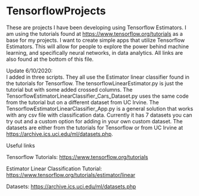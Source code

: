 # TensorflowProjects

These are projects I have been developing using Tensorflow Estimators. I am using the tutorials found at https://www.tensorflow.org/tutorials
as a base for my projects. I want to create simple apps that utilize Tensorflow Estimators. This will allow for people to explore the power
behind machine learning, and specifically neural networks, in data analytics. All links are also found at the bottom of this file.

Update 6/10/2020: <br /> I added in three scripts. They all use the Estimator linear classifier found in the tutorials for Tensorflow. The tensorflowLinearEstimator.py
is just the tutorial but with some added crossed columns. The TensorflowEstimatorLinearClassifier_Cars_Dataset.py uses the same code from the
tutorial but on a different dataset from UC Irvine. The TensorflowEstimatorLinearClassifier_App.py is a general solution that works with any 
csv file with classification data. Currently it has 7 datasets you can try out and a custom option for adding in your own custom dataset. The
datasets are either from the tutorials for Tensorflow or from UC Irvine at https://archive.ics.uci.edu/ml/datasets.php.

Useful links

Tensorflow Tutorials:
https://www.tensorflow.org/tutorials

Estimator Linear Classification Tutorial:
https://www.tensorflow.org/tutorials/estimator/linear

Datasets:
https://archive.ics.uci.edu/ml/datasets.php

